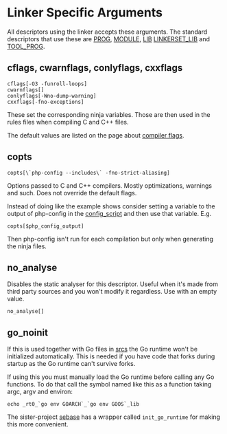 # Linker Specific Arguments

All descriptors using the linker accepts these arguments. The standard
descriptors that use these are [PROG](../descriptors/prog.md),
[MODULE](../descriptors/module.md), [LIB](../descriptors/lib.md)
[LINKERSET_LIB](../descriptors/lib.md) and
[TOOL_PROG](../descriptors/tool-prog.md).

## cflags, cwarnflags, conlyflags, cxxflags

    cflags[-O3 -funroll-loops]
    cwarnflags[]
    conlyflags[-Wno-dump-warning]
    cxxflags[-fno-exceptions]

These set the corresponding ninja variables. Those are then used in the
rules files when compiling C and C++ files.

The default values are listed on the page about
[compiler flags](../compiler-flags.md).

## copts

    copts[\`php-config --includes\` -fno-strict-aliasing]

Options passed to C and C++ compilers. Mostly optimizations, warnings and such.
Does not override the default flags.

Instead of doing like the example shows consider setting a variable to the
output of php-config in the [config_script](../descriptors/config.md#config_script)
and then use that variable. E.g.

    copts[$php_config_output]

Then php-config isn't run for each compilation but only when generating the ninja
files.

## no_analyse

Disables the static analyser for this descriptor. Useful when it's made from
third party sources and you won't modify it regardless. Use with an empty
value.

    no_analyse[]

## go_noinit

If this is used together with Go files in [srcs](srcs.md) the Go runtime won't
be initialized automatically. This is needed if you have code that forks during
startup as the Go runtime can't survive forks.

If using this you must manually load the Go runtime before calling any Go
functions. To do that call the symbol named like this as a function
taking argc, argv and environ:

	echo _rt0_`go env GOARCH`_`go env GOOS`_lib

The sister-project [sebase](https://github.com/schibsted/sebase) has a wrapper
called `init_go_runtime` for making this more convenient.
